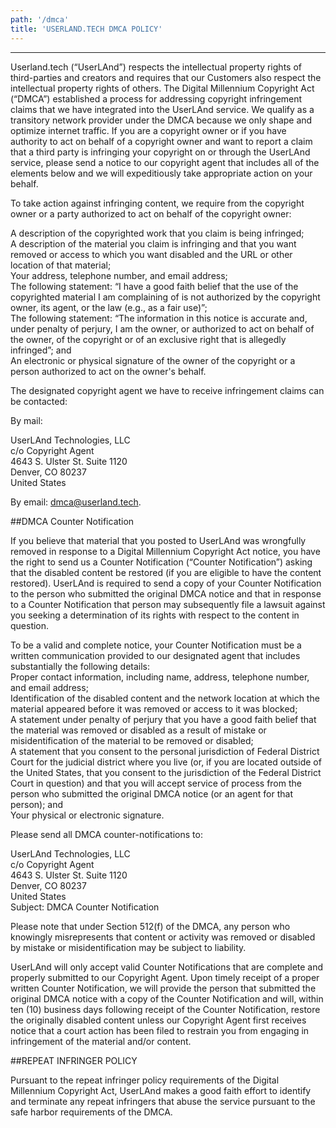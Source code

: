 ```yaml
---
path: '/dmca'
title: 'USERLAND.TECH DMCA POLICY'
---
```


---

Userland.tech (“UserLAnd”) respects the intellectual property rights of third-parties and creators and requires that our Customers also respect the intellectual property rights of others. The Digital Millennium Copyright Act (“DMCA”) established a process for addressing copyright infringement claims that we have integrated into the UserLAnd service. We qualify as a transitory network provider under the DMCA because we only shape and optimize internet traffic. If you are a copyright owner or if you have authority to act on behalf of a copyright owner and want to report a claim that a third party is infringing your copyright on or through the UserLAnd service, please send a notice to our copyright agent that includes all of the elements below and we will expeditiously take appropriate action on your behalf. 

To take action against infringing content, we require from the copyright owner or a party authorized to act on behalf of the copyright owner:  

A description of the copyrighted work that you claim is being infringed;  
A description of the material you claim is infringing and that you want removed or access to which you want disabled and the URL or other location of that material;  
Your address, telephone number, and email address;  
The following statement: “I have a good faith belief that the use of the copyrighted material I am complaining of is not authorized by the copyright owner, its agent, or the law (e.g., as a fair use)”;  
The following statement: “The information in this notice is accurate and, under penalty of perjury, I am the owner, or authorized to act on behalf of the owner, of the copyright or of an exclusive right that is allegedly infringed”; and  
An electronic or physical signature of the owner of the copyright or a person authorized to act on the owner's behalf.  

The designated copyright agent we have to receive infringement claims can be contacted:  

By mail:

UserLAnd Technologies, LLC  
c/o Copyright Agent  
4643 S. Ulster St. Suite 1120  
Denver, CO 80237  
United States  

By email: [dmca@userland.tech](mailto:dmca@userland.tech).

##DMCA Counter Notification

If you believe that material that you posted to UserLAnd was wrongfully removed in response to a Digital Millennium Copyright Act notice, you have the right to send us a Counter Notification (“Counter Notification”) asking that the disabled content be restored (if you are eligible to have the content restored). UserLAnd is required to send a copy of your Counter Notification to the person who submitted the original DMCA notice and that in response to a Counter Notification that person may subsequently file a lawsuit against you seeking a determination of its rights with respect to the content in question.  

To be a valid and complete notice, your Counter Notification must be a written communication provided to our designated agent that includes substantially the following details:  
Proper contact information, including name, address, telephone number, and email address;  
Identification of the disabled content and the network location at which the material appeared before it was removed or access to it was blocked;  
A statement under penalty of perjury that you have a good faith belief that the material was removed or disabled as a result of mistake or misidentification of the material to be removed or disabled;  
A statement that you consent to the personal jurisdiction of Federal District Court for the judicial district where you live (or, if you are located outside of the United States, that you consent to the jurisdiction of the Federal District Court in question) and that you will accept service of process from the person who submitted the original DMCA notice (or an agent for that person); and  
Your physical or electronic signature.  

Please send all DMCA counter-notifications to:  

UserLAnd Technologies, LLC  
c/o Copyright Agent  
4643 S. Ulster St. Suite 1120  
Denver, CO 80237  
United States  
Subject: DMCA Counter Notification  

Please note that under Section 512(f) of the DMCA, any person who knowingly misrepresents that content or activity was removed or disabled by mistake or misidentification may be subject to liability.  

UserLAnd will only accept valid Counter Notifications that are complete and properly submitted to our Copyright Agent. Upon timely receipt of a proper written Counter Notification, we will provide the person that submitted the original DMCA notice with a copy of the Counter Notification and will, within ten (10) business days following receipt of the Counter Notification, restore the originally disabled content unless our Copyright Agent first receives notice that a court action has been filed to restrain you from engaging in infringement of the material and/or content.  

##REPEAT INFRINGER POLICY  

Pursuant to the repeat infringer policy requirements of the Digital Millennium Copyright Act, UserLAnd makes a good faith effort to identify and terminate any repeat infringers that abuse the service pursuant to the safe harbor requirements of the DMCA.  

